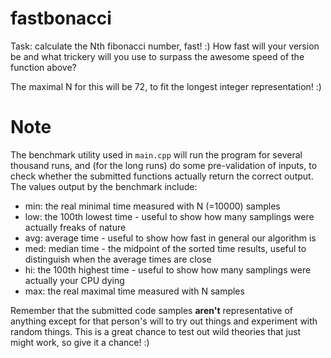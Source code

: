 # fastbonacci

Task: calculate the Nth fibonacci number, fast! :)
How fast will your version be and what trickery will you use to surpass the awesome speed of the function above?

The maximal N for this will be 72, to fit the longest integer representation! :)

# Note

The benchmark utility used in `main.cpp` will run the program for several thousand runs, and (for the long runs) do some pre-validation of inputs, to check whether the submitted functions actually return the correct output. The values output by the benchmark include:

- min: the real minimal time measured with N (=10000) samples
- low: the 100th lowest time - useful to show how many samplings were actually freaks of nature
- avg: average time - useful to show how fast in general our algorithm is
- med: median time - the midpoint of the sorted time results, useful to distinguish when the average times are close
- hi:  the 100th highest time - useful to show how many samplings were actually your CPU dying
- max: the real maximal time measured with N samples

Remember that the submitted code samples **aren't** representative of anything except for that person's will to try out things and experiment with random things. This is a great chance to test out wild theories that just might work, so give it a chance! :)
